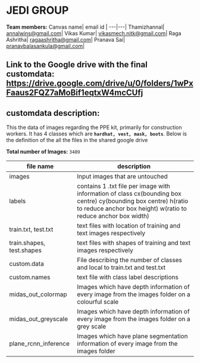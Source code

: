 # JEDI GROUP

**Team members:**
Canvas name| email id |
---|---|
Thamizhannal| annalwins@gmail.com|
Vikas Kumar| vikasmech.nitk@gmail.com|
Raga Ashritha| ragaashritha@gmail.com|
Pranava Sai| pranavbalasankula@gmail.com|


## Link to the Google drive with the final customdata: https://drive.google.com/drive/u/0/folders/1wPxFaaus2FQZ7aMoBif1eqtxW4mcCUfj
## customdata description: 

This the data of images regarding the PPE kit, primarily for construction workers. It has 4 classes which are **`hardhat, vest, mask, boots`**. Below is the definition of the all the files in the shared google drive

**Total number of Images:** `3489`

file name| description|
---|---|
images| Input images that are untouched|
labels| contains 1 .txt file per image with information of class cx(bounding box centre) cy(bounding box centre) h(ratio to reduce anchor box height) w(ratio to reduce anchor box width) |
train.txt, test.txt|text files with location of training and text images respectively|
train.shapes, test.shapes|text files with shapes of training and text images respectively|
custom.data|File describing the number of classes and local to train.txt and test.txt|
custom.names| text file with class label descriptions|
midas_out_colormap|Images which have depth information of every image from the images folder on a colourful scale|
midas_out_greyscale|Images which have depth information of every image from the images folder on a grey scale|
plane_rcnn_inference|Images which have plane segmentation information of every image from the images folder|

